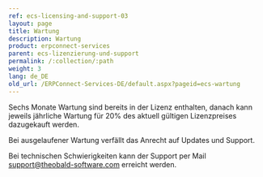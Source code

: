 ```yaml
---
ref: ecs-licensing-and-support-03
layout: page
title: Wartung
description: Wartung
product: erpconnect-services
parent: ecs-lizenzierung-und-support
permalink: /:collection/:path
weight: 3
lang: de_DE
old_url: /ERPConnect-Services-DE/default.aspx?pageid=ecs-wartung
---
```


Sechs Monate Wartung sind bereits in der Lizenz enthalten, danach kann jeweils jährliche Wartung für 20% des aktuell gültigen Lizenzpreises dazugekauft werden.

Bei ausgelaufener Wartung verfällt das Anrecht auf Updates und Support.

Bei technischen Schwierigkeiten kann der Support per Mail [support@theobald-software.com](mailto:support@theobald-software.com) erreicht werden.